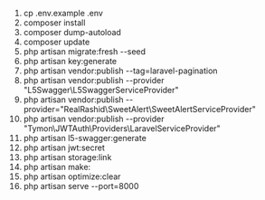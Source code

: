 1. cp .env.example .env
2. composer install
3. composer dump-autoload
4. composer update
5. php artisan migrate:fresh --seed
6. php artisan key:generate
7. php artisan vendor:publish --tag=laravel-pagination
8. php artisan vendor:publish --provider "L5Swagger\L5SwaggerServiceProvider"
9. php artisan vendor:publish --provider="RealRashid\SweetAlert\SweetAlertServiceProvider"
10. php artisan vendor:publish --provider "Tymon\JWTAuth\Providers\LaravelServiceProvider"
11. php artisan l5-swagger:generate
12. php artisan jwt:secret
13. php artisan storage:link
14. php artisan make:
15. php artisan optimize:clear
16. php artisan serve --port=8000
